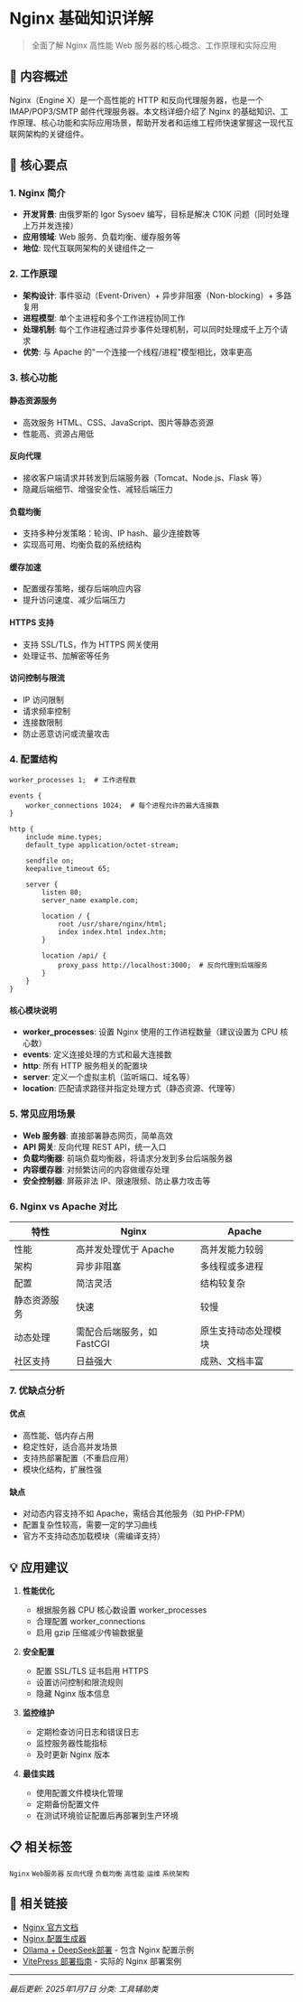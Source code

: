 # Nginx 基础知识详解

> 全面了解 Nginx 高性能 Web 服务器的核心概念、工作原理和实际应用

## 📝 内容概述

Nginx（Engine X）是一个高性能的 HTTP 和反向代理服务器，也是一个 IMAP/POP3/SMTP 邮件代理服务器。本文档详细介绍了 Nginx 的基础知识、工作原理、核心功能和实际应用场景，帮助开发者和运维工程师快速掌握这一现代互联网架构的关键组件。

## 🎯 核心要点

### 1. Nginx 简介

- **开发背景**: 由俄罗斯的 Igor Sysoev 编写，目标是解决 C10K 问题（同时处理上万并发连接）
- **应用领域**: Web 服务、负载均衡、缓存服务等
- **地位**: 现代互联网架构的关键组件之一

### 2. 工作原理

- **架构设计**: 事件驱动（Event-Driven）+ 异步非阻塞（Non-blocking）+ 多路复用
- **进程模型**: 单个主进程和多个工作进程协同工作
- **处理机制**: 每个工作进程通过异步事件处理机制，可以同时处理成千上万个请求
- **优势**: 与 Apache 的"一个连接一个线程/进程"模型相比，效率更高

### 3. 核心功能

#### 静态资源服务

- 高效服务 HTML、CSS、JavaScript、图片等静态资源
- 性能高、资源占用低

#### 反向代理

- 接收客户端请求并转发到后端服务器（Tomcat、Node.js、Flask 等）
- 隐藏后端细节、增强安全性、减轻后端压力

#### 负载均衡

- 支持多种分发策略：轮询、IP hash、最少连接数等
- 实现高可用、均衡负载的系统结构

#### 缓存加速

- 配置缓存策略，缓存后端响应内容
- 提升访问速度、减少后端压力

#### HTTPS 支持

- 支持 SSL/TLS，作为 HTTPS 网关使用
- 处理证书、加解密等任务

#### 访问控制与限流

- IP 访问限制
- 请求频率控制
- 连接数限制
- 防止恶意访问或流量攻击

### 4. 配置结构

```nginx
worker_processes 1;  # 工作进程数

events {
    worker_connections 1024;  # 每个进程允许的最大连接数
}

http {
    include mime.types;
    default_type application/octet-stream;

    sendfile on;
    keepalive_timeout 65;

    server {
        listen 80;
        server_name example.com;

        location / {
            root /usr/share/nginx/html;
            index index.html index.htm;
        }

        location /api/ {
            proxy_pass http://localhost:3000;  # 反向代理到后端服务
        }
    }
}
```

#### 核心模块说明

- **worker_processes**: 设置 Nginx 使用的工作进程数量（建议设置为 CPU 核心数）
- **events**: 定义连接处理的方式和最大连接数
- **http**: 所有 HTTP 服务相关的配置块
- **server**: 定义一个虚拟主机（监听端口、域名等）
- **location**: 匹配请求路径并指定处理方式（静态资源、代理等）

### 5. 常见应用场景

- **Web 服务器**: 直接部署静态网页，简单高效
- **API 网关**: 反向代理 REST API，统一入口
- **负载均衡器**: 前端负载均衡器，将请求分发到多台后端服务器
- **内容缓存器**: 对频繁访问的内容做缓存处理
- **安全控制器**: 屏蔽非法 IP、限速限频、防止暴力攻击等

### 6. Nginx vs Apache 对比

| 特性         | Nginx                      | Apache               |
| ------------ | -------------------------- | -------------------- |
| 性能         | 高并发处理优于 Apache      | 高并发能力较弱       |
| 架构         | 异步非阻塞                 | 多线程或多进程       |
| 配置         | 简洁灵活                   | 结构较复杂           |
| 静态资源服务 | 快速                       | 较慢                 |
| 动态处理     | 需配合后端服务，如 FastCGI | 原生支持动态处理模块 |
| 社区支持     | 日益强大                   | 成熟、文档丰富       |

### 7. 优缺点分析

#### 优点

- 高性能、低内存占用
- 稳定性好，适合高并发场景
- 支持热部署配置（不重启应用）
- 模块化结构，扩展性强

#### 缺点

- 对动态内容支持不如 Apache，需结合其他服务（如 PHP-FPM）
- 配置复杂性较高，需要一定的学习曲线
- 官方不支持动态加载模块（需编译支持）

## 💡 应用建议

1. **性能优化**
   - 根据服务器 CPU 核心数设置 worker_processes
   - 合理配置 worker_connections
   - 启用 gzip 压缩减少传输数据量

2. **安全配置**
   - 配置 SSL/TLS 证书启用 HTTPS
   - 设置访问控制和限流规则
   - 隐藏 Nginx 版本信息

3. **监控维护**
   - 定期检查访问日志和错误日志
   - 监控服务器性能指标
   - 及时更新 Nginx 版本

4. **最佳实践**
   - 使用配置文件模块化管理
   - 定期备份配置文件
   - 在测试环境验证配置后再部署到生产环境

## 📋 相关标签

`Nginx` `Web服务器` `反向代理` `负载均衡` `高性能` `运维` `系统架构`

## 🔗 相关链接

- [Nginx 官方文档](https://nginx.org/en/docs/)
- [Nginx 配置生成器](https://nginxconfig.io/)
- [Ollama + DeepSeek部署](/tools/AI工具/Ollama%20DeepSeek) - 包含 Nginx 配置示例
- [VitePress 部署指南](/tools/) - 实际的 Nginx 部署案例

---

_最后更新: 2025年1月7日_
_分类: 工具辅助类_
